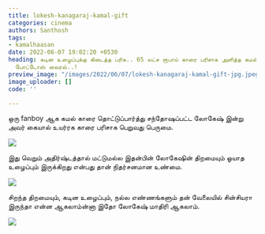 ```yaml
---
title: lokesh-kanagaraj-kamal-gift
categories: cinema
authors: Santhosh
tags:
- kamalhaasan
date: 2022-06-07 19:02:20 +0530
heading: கடின உழைப்புக்கு கிடைத்த பரிசு.. 65 லட்ச ரூபாய் காரை பரிசாக அளித்த கமல்..
  போட்டோஸ் வைரல்..!
preview_image: "/images/2022/06/07/lokesh-kanagaraj-kamal-gift-jpg.jpeg"
image_uploader: []
code: ''

---
```

ஒரு fanboy ஆக கமல் காரை தொட்டுப்பார்த்து சந்தோஷப்பட்ட லோகேஷ்  இன்று அவர் கையால் உயர்ரக காரை பரிசாக பெறுவது பெருமை.

![](/images/2022/06/07/kamal-lokesh-2-jpg.jpeg)

இது வெறும் அதிர்ஷ்டத்தால் மட்டுமல்ல இதன்பின் லோகேஷின் திறமையும் ஓயாத உழைப்பும் இருக்கிறது என்பது தான் நிதர்சனமான உண்மை.

![](/images/2022/06/07/kamal-lokesh-1-jpg.jpeg)

சிறந்த திறமையும், கடின உழைப்பும், நல்ல எண்ணங்களும் தன் வேலையில் சின்சியரா இருந்தா என்ன ஆகலாம்ன்னா இதோ லோகேஷ் மாதிரி ஆகலாம்.

![](/images/2022/06/07/kamal-lokesh-3-jpg.jpeg)
